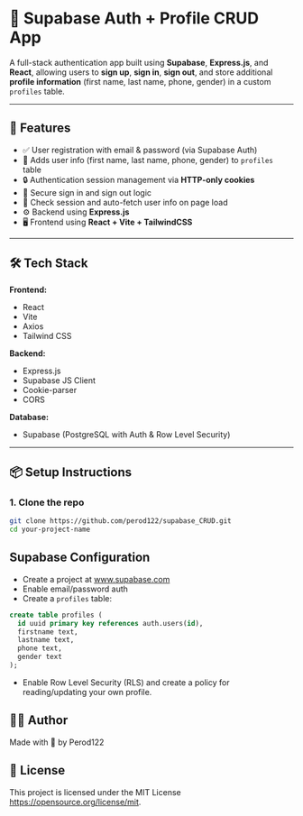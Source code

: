 # 🔐 Supabase Auth + Profile CRUD App

A full-stack authentication app built using **Supabase**, **Express.js**, and **React**, allowing users to **sign up**, **sign in**, **sign out**, and store additional **profile information** (first name, last name, phone, gender) in a custom `profiles` table.

---

## 🚀 Features

- ✅ User registration with email & password (via Supabase Auth)
- 📇 Adds user info (first name, last name, phone, gender) to `profiles` table
- 🔒 Authentication session management via **HTTP-only cookies**
- 🚪 Secure sign in and sign out logic
- 👤 Check session and auto-fetch user info on page load
- ⚙️ Backend using **Express.js**
- 🖥️ Frontend using **React + Vite + TailwindCSS**

---

## 🛠️ Tech Stack

**Frontend:**
- React
- Vite
- Axios
- Tailwind CSS

**Backend:**
- Express.js
- Supabase JS Client
- Cookie-parser
- CORS

**Database:**
- Supabase (PostgreSQL with Auth & Row Level Security)

---

## 📦 Setup Instructions

### 1. Clone the repo

```bash
git clone https://github.com/perod122/supabase_CRUD.git
cd your-project-name
```
## Supabase Configuration
- Create a project at www.supabase.com
- Enable email/password auth
- Create a `profiles` table:
```sql
create table profiles (
  id uuid primary key references auth.users(id),
  firstname text,
  lastname text,
  phone text,
  gender text
);
```
- Enable Row Level Security (RLS) and create a policy for reading/updating your own profile.
  
## 👨‍💻 Author
Made with 💙 by Perod122

## 📃 License
This project is licensed under the MIT License https://opensource.org/license/mit.
